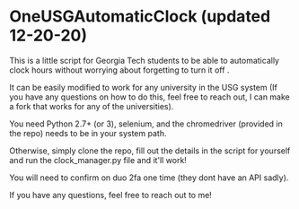 # OneUSGAutomaticClock (updated 12-20-20)
This is a little script for Georgia Tech students to be able to automatically clock hours without worrying about forgetting to turn it off .

It can be easily modified to work for any university in the USG system 
(If you have any questions on how to do this, feel free to reach out, I can make a fork that works for any of the universities). 

You need Python 2.7+ (or 3), selenium, and the chromedriver (provided in the repo) needs to be in your system path.

Otherwise, simply clone the repo, fill out the details in the script for yourself and run the clock_manager.py file and it'll work!

You will need to confirm on duo 2fa one time (they dont have an API sadly).

If you have any questions, feel free to reach out to me!

